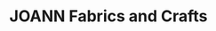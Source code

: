 ---
title: "JOANN Fabrics and Crafts"
url: /southland-four-seasons/joann-fabrics-and-crafts/
shop: Basteln
---
